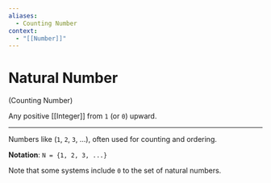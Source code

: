 ```yaml
---
aliases:
  - Counting Number
context:
  - "[[Number]]"
---
```


# Natural Number

(Counting Number)

Any positive [[Integer]] from `1` (or `0`) upward.

---

Numbers like (`1`, `2`, `3`, ...), often used for counting and ordering.

**Notation**: `N = {1, 2, 3, ...}`

Note that some systems include `0` to the set of natural numbers.
